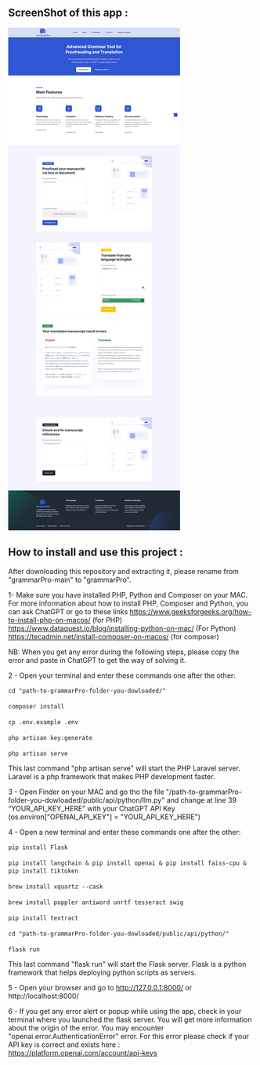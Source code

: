 ## ScreenShot of this app :
![ScreenShot of this app](/screenshots/screenshot-full-GrammarPro.png)

## How to install and use this project :

After downloading this repository and extracting it, please rename from "grammarPro-main"  to "grammarPro".

1- Make sure you have installed PHP, Python  and Composer on your MAC. For more information about how to install PHP, Composer and Python, you can ask ChatGPT or go to these links https://www.geeksforgeeks.org/how-to-install-php-on-macos/  (for PHP) https://www.dataquest.io/blog/installing-python-on-mac/ (For Python) https://tecadmin.net/install-composer-on-macos/ (for composer)

NB: When you get any error during the following steps, please copy the error and paste in ChatGPT to get the way of solving it.

2 - Open your terminal and enter these commands one after the other:

	cd "path-to-grammarPro-folder-you-dowloaded/"
	
    composer install

    cp .env.example .env

	php artisan key:generate

	php artisan serve


This last command "php artisan serve" will start the PHP Laravel server. Laravel is a php framework that makes PHP development faster.


3 - Open Finder on your MAC and go tho the file "/path-to-grammarPro-folder-you-dowloaded/public/api/python/llm.py" and change at line 39  “YOUR_API_KEY_HERE” with your ChatGPT API Key (os.environ["OPENAI_API_KEY"] = "YOUR_API_KEY_HERE")

4 - Open a new terminal and enter these commands one after the other:

    pip install Flask

    pip install langchain & pip install openai & pip install faiss-cpu & pip install tiktoken

    brew install xquartz --cask

    brew install poppler antiword unrtf tesseract swig

    pip install textract

    cd "path-to-grammarPro-folder-you-dowloaded/public/api/python/"

    flask run

This last command "flask run" will start the Flask server. Flask is a python framework that helps deploying python scripts as servers.

5 - Open your browser and go to http://127.0.0.1:8000/ or http://localhost:8000/ 

6 - If you get any error alert or popup while using the app, check in your terminal where you launched the flask server. You will get more information about the origin of the error. You may encounter "openai.error.AuthenticationError" error. For this error please check if your API key is correct and exists here : https://platform.openai.com/account/api-keys 
